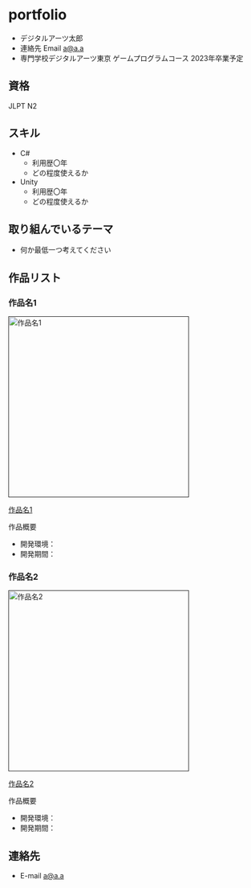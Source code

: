 # portfolio

- デジタルアーツ太郎
- 連絡先 Email [a@a.a](mailto:a@a.a)
- 専門学校デジタルアーツ東京 ゲームプログラムコース 2023年卒業予定

## 資格
JLPT N2

## スキル
- C#
  - 利用歴〇年
  - どの程度使えるか
- Unity
  - 利用歴〇年
  - どの程度使えるか


## 取り組んでいるテーマ
- 何か最低一つ考えてください

## 作品リスト

### 作品名1
[<img src="images/game1.png" alt="作品名1" style="height: 360px">]()

[作品名1]()

作品概要

- 開発環境：
- 開発期間：

### 作品名2
[<img src="images/game2.png" alt="作品名2" style="height: 360px">]()

[作品名2]()

作品概要

- 開発環境：
- 開発期間：



## 連絡先
- E-mail [a@a.a](mailto:a@a.a)


